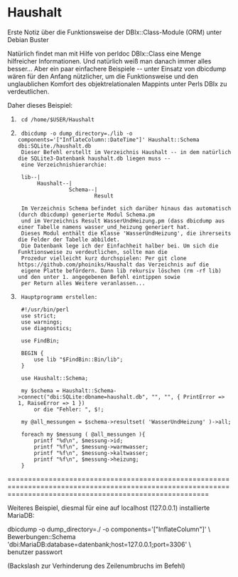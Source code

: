 # Haushalt
Erste Notiz über die Funktionsweise der DBIx::Class-Module (ORM) unter Debian Buster

Natürlich findet man mit Hilfe von perldoc DBIx::Class eine Menge hilfreicher Informationen.
Und natürlich weiß man danach immer alles besser...
Aber ein paar einfachere Beispiele -- unter Einsatz von dbicdump wären für den Anfang nützlicher,
um die Funktionsweise und den unglaublichen Komfort des objektrelationalen Mappints unter Perls
DBIx zu verdeutlichen.

Daher dieses Beispiel:

1.      cd /home/$USER/Haushalt

2.      dbicdump -o dump_directory=./lib -o components='["InflateColumn::DateTime"]' Haushalt::Schema dbi:SQLite./haushalt.db
        Dieser Befehl erstellt im Verzeichnis Haushalt -- in dem natürlich die SQLite3-Datenbank haushalt.db liegen muss --
        eine Verzeichnishierarchie:

        lib--|
             Haushalt--|
                       Schema--|
                               Result

        Im Verzeichnis Schema befindet sich darüber hinaus das automatisch (durch dbicdump) generierte Modul Schema.pm
        und im Verzeichnis Result WasserUndHeizung.pm (dass dbicdump aus einer Tabelle namens wasser_und_heizung generiert hat.
        Dieses Modul enthält die Klasse 'WasserUndHeizung', die ihrerseits die Felder der Tabelle abbildet.
        Die Datenbank lege ich der Einfachheit halber bei. Um sich die Funktionsweise zu verdeutlichen, sollte man die
        Prozedur vielleicht kurz durchspielen: Per git clone https://github.com/phoiniks/Haushalt das Verzeichnis auf die
        eigene Platte befördern. Dann lib rekursiv löschen (rm -rf lib) und den unter 1. angegebenen Befehl eintippen sowie
        per Return alles Weitere veranlassen...

3.      Hauptprogramm erstellen:

        #!/usr/bin/perl
        use strict;
        use warnings;
        use diagnostics;

        use FindBin;

        BEGIN {
            use lib "$FindBin::Bin/lib";
        }

        use Haushalt::Schema;

        my $schema = Haushalt::Schema->connect("dbi:SQLite:dbname=haushalt.db", "", "", { PrintError => 1, RaiseError => 1 })
            or die "Fehler: ", $!;

        my @all_messungen = $schema->resultset( 'WasserUndHeizung' )->all;

        foreach my $messung ( @all_messungen ){
            printf "%d\n", $messung->id;
            printf "%f\n", $messung->warmwasser;
            printf "%f\n", $messung->kaltwasser;
            printf "%f\n", $messung->heizung;
        }

=============================================================================================================================================================

Weiteres Beispiel, diesmal für eine auf localhost (127.0.0.1) installierte MariaDB:

dbicdump -o dump_directory=./ -o components='["InflateColumn"]' \\ <br>
Bewerbungen::Schema 'dbi:MariaDB:database=datenbank;host=127.0.0.1;port=3306' \\ <br>
benutzer passwort

(Backslash zur Verhinderung des Zeilenumbruchs im Befehl)
